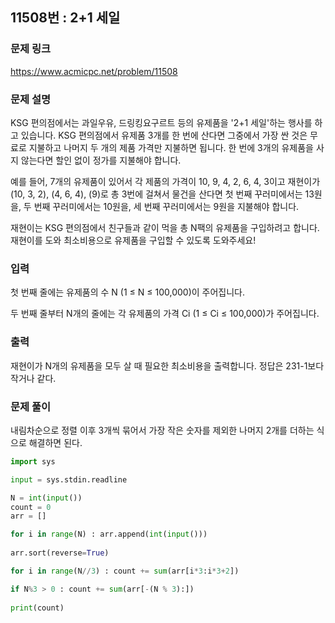 ## 11508번 : 2+1 세일
### 문제 링크
<https://www.acmicpc.net/problem/11508>

### 문제 설명
KSG 편의점에서는 과일우유, 드링킹요구르트 등의 유제품을 '2+1 세일'하는 행사를 하고 있습니다. KSG 편의점에서 유제품 3개를 한 번에 산다면 그중에서 가장 싼 것은 무료로 지불하고 나머지 두 개의 제품 가격만 지불하면 됩니다. 한 번에 3개의 유제품을 사지 않는다면 할인 없이 정가를 지불해야 합니다.

예를 들어, 7개의 유제품이 있어서 각 제품의 가격이 10, 9, 4, 2, 6, 4, 3이고 재현이가 (10, 3, 2), (4, 6, 4), (9)로 총 3번에 걸쳐서 물건을 산다면 첫 번째 꾸러미에서는 13원을, 두 번째 꾸러미에서는 10원을, 세 번째 꾸러미에서는 9원을 지불해야 합니다.

재현이는 KSG 편의점에서 친구들과 같이 먹을 총 N팩의 유제품을 구입하려고 합니다. 재현이를 도와 최소비용으로 유제품을 구입할 수 있도록 도와주세요!

### 입력
첫 번째 줄에는 유제품의 수 N (1 ≤ N ≤ 100,000)이 주어집니다.

두 번째 줄부터 N개의 줄에는 각 유제품의 가격 Ci (1 ≤ Ci ≤ 100,000)가 주어집니다.

### 출력
재현이가 N개의 유제품을 모두 살 때 필요한 최소비용을 출력합니다. 정답은 231-1보다 작거나 같다.

### 문제 풀이
내림차순으로 정렬 이후 3개씩 묶어서 가장 작은 숫자를 제외한 나머지 2개를 더하는 식으로 해결하면 된다.


```python
import sys

input = sys.stdin.readline

N = int(input())
count = 0
arr = []

for i in range(N) : arr.append(int(input()))
    
arr.sort(reverse=True)

for i in range(N//3) : count += sum(arr[i*3:i*3+2])

if N%3 > 0 : count += sum(arr[-(N % 3):])
    
print(count)
```
